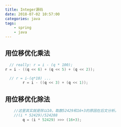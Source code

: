 ```yaml
---
title: Integer源码
date: 2018-07-02 10:57:00
categories: java
tags: 
    - spring
    - java
---
```

## 用位移优化乘法
```java
  // really: r = i - (q * 100);
r = i - ((q << 6) + (q << 5) + (q << 2));

  // r = i-(q*10) ...
        r = i - ((q << 3) + (q << 1));   
```

## 用位移优化除法

```java
    //这里其实就是除以10。取数52429和16+3的原因在后文分析。
    //(i * 52429)/524288
        q = (i * 52429) >>> (16+3);
```